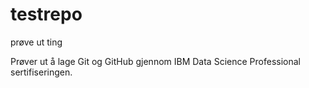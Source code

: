 # testrepo
prøve ut ting 

Prøver ut å lage Git og GitHub gjennom IBM Data Science Professional sertifiseringen. 

